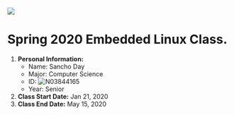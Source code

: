 ##### ![](https://www.newpaltz.edu/media/identity/logos/newpaltzlogo.jpg)

# __Spring 2020 Embedded Linux Class__.

1. __Personal Information:__
    * Name: Sancho Day
    * Major: Computer Science
    * ID: ![N03844165](https://github.com/days1)
    * Year: Senior
2. __Class Start Date:__ Jan 21, 2020
3. __Class End Date:__ May 15, 2020 

